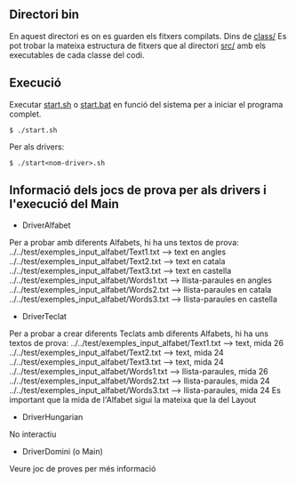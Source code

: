 ## Directori bin

En aquest directori es on es guarden els fitxers compilats. Dins de [class/](class/) Es pot trobar la mateixa estructura de fitxers que al directori [src/](../src/) amb els executables de cada classe del codi.

## Execució

Executar [start.sh](start.sh) o [start.bat](start.bat) en funció del sistema per a iniciar el programa complet.
```
$ ./start.sh
```
Per als drivers: 
```
$ ./start<nom-driver>.sh
```

## Informació dels jocs de prova per als drivers i l'execució del Main

- DriverAlfabet

Per a probar amb diferents Alfabets, hi ha uns textos de prova:
    ../../test/exemples_input_alfabet/Text1.txt     --> text en angles
    ../../test/exemples_input_alfabet/Text2.txt     --> text en catala
    ../../test/exemples_input_alfabet/Text3.txt     --> text en castella
    ../../test/exemples_input_alfabet/Words1.txt    --> llista-paraules en angles
    ../../test/exemples_input_alfabet/Words2.txt    --> llista-paraules en catala
    ../../test/exemples_input_alfabet/Words3.txt    --> llista-paraules en castella

- DriverTeclat

Per a probar a crear diferents Teclats amb diferents Alfabets, hi ha uns textos de prova:
    ../../test/exemples_input_alfabet/Text1.txt     --> text, mida 26
    ../../test/exemples_input_alfabet/Text2.txt     --> text, mida 24
    ../../test/exemples_input_alfabet/Text3.txt     --> text, mida 24
    ../../test/exemples_input_alfabet/Words1.txt    --> llista-paraules, mida 26
    ../../test/exemples_input_alfabet/Words2.txt    --> llista-paraules, mida 24
    ../../test/exemples_input_alfabet/Words3.txt    --> llista-paraules, mida 24
Es important que la mida de l'Alfabet sigui la mateixa que la del Layout

- DriverHungarian

No interactiu

- DriverDomini (o Main)

Veure joc de proves per més informació